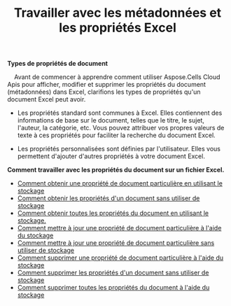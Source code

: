 ﻿---
title: Travailler avec les métadonnées et les propriétés Excel
second_title: Documen
linktitle: Métadonnées et propriétés
type: docs
url: /fr/metadata/
aliases: [/document-properties/,/working-with-document-properties/]
keywords: Get, delete, and update metadata from excel files
description: Aspose.Cells Cloud REST API prend en charge l'obtention, la suppression et la mise à jour des métadonnées des fichiers Excel. Le SDK prend en charge différents langages de développement, notamment Android, C#, Go, Java, NodeJS, Perl, PHP, Python, Ruby et Swift.
weight: 100
kwords: Excel, Office Cloud, REST API, Tableur, PDF, CSV, Json, Markdown, Métadonnées et propriétés
---
**Types de propriétés de document**

&nbsp;&nbsp;&nbsp;&nbsp;Avant de commencer à apprendre comment utiliser Aspose.Cells Cloud Apis pour afficher, modifier et supprimer les propriétés du document (métadonnées) dans Excel, clarifions les types de propriétés qu'un document Excel peut avoir.

- Les propriétés standard sont communes à Excel. Elles contiennent des informations de base sur le document, telles que le titre, le sujet, l'auteur, la catégorie, etc. Vous pouvez attribuer vos propres valeurs de texte à ces propriétés pour faciliter la recherche du document Excel.

- Les propriétés personnalisées sont définies par l'utilisateur. Elles vous permettent d'ajouter d'autres propriétés à votre document Excel.

**Comment travailler avec les propriétés du document sur un fichier Excel.**

- [Comment obtenir une propriété de document particulière en utilisant le stockage](/cells/fr/document-properties/get/)
- [Comment obtenir les propriétés d'un document sans utiliser de stockage](/cells/fr/metadata/get/)
- [Comment obtenir toutes les propriétés du document en utilisant le stockage.](/cells/fr/document-properties/get-all/)
- [Comment mettre à jour une propriété de document particulière à l'aide du stockage](/cells/fr/document-properties/update/)
- [Comment mettre à jour une propriété de document particulière sans utiliser de stockage](/cells/fr/metadata/update/)
- [Comment supprimer une propriété de document particulière à l'aide du stockage](/cells/fr/document-properties/delete/)
- [Comment supprimer les propriétés d'un document sans utiliser de stockage](/cells/fr/metadata/delete/)
- [Comment supprimer toutes les propriétés du document à l'aide du stockage](/cells/fr/document-properties/clear/)
